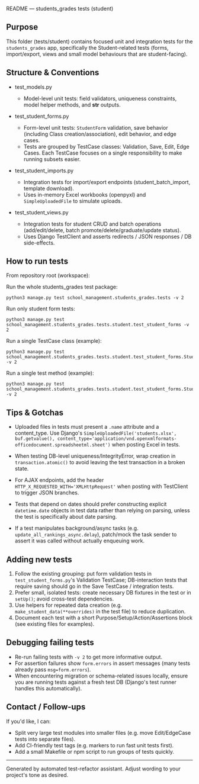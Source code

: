 README — students_grades tests (student)

Purpose
-------
This folder (tests/student) contains focused unit and integration tests for the `students_grades` app, specifically the Student-related tests (forms, import/export, views and small model behaviours that are student-facing).

Structure & Conventions
-----------------------
- test_models.py
  - Model-level unit tests: field validators, uniqueness constraints, model helper methods, and __str__ outputs.

- test_student_forms.py
  - Form-level unit tests: `StudentForm` validation, save behavior (including Class creation/association), edit behavior, and edge cases.
  - Tests are grouped by TestCase classes: Validation, Save, Edit, Edge Cases. Each TestCase focuses on a single responsibility to make running subsets easier.

- test_student_imports.py
  - Integration tests for import/export endpoints (student_batch_import, template download).
  - Uses in-memory Excel workbooks (openpyxl) and `SimpleUploadedFile` to simulate uploads.

- test_student_views.py
  - Integration tests for student CRUD and batch operations (add/edit/delete, batch promote/delete/graduate/update status).
  - Uses Django TestClient and asserts redirects / JSON responses / DB side-effects.

How to run tests
----------------
From repository root (workspace):

Run the whole students_grades test package:

    python3 manage.py test school_management.students_grades.tests -v 2

Run only student form tests:

    python3 manage.py test school_management.students_grades.tests.student.test_student_forms -v 2

Run a single TestCase class (example):

    python3 manage.py test school_management.students_grades.tests.student.test_student_forms.StudentFormValidationTests -v 2

Run a single test method (example):

    python3 manage.py test school_management.students_grades.tests.student.test_student_forms.StudentFormValidationTests.test_required_fields_trigger_validation_errors -v 2

Tips & Gotchas
--------------
- Uploaded files in tests must present a `.name` attribute and a content_type. Use Django's `SimpleUploadedFile('students.xlsx', buf.getvalue(), content_type='application/vnd.openxmlformats-officedocument.spreadsheetml.sheet')` when posting Excel in tests.

- When testing DB-level uniqueness/IntegrityError, wrap creation in `transaction.atomic()` to avoid leaving the test transaction in a broken state.

- For AJAX endpoints, add the header `HTTP_X_REQUESTED_WITH='XMLHttpRequest'` when posting with TestClient to trigger JSON branches.

- Tests that depend on dates should prefer constructing explicit `datetime.date` objects in test data rather than relying on parsing, unless the test is specifically about date parsing.

- If a test manipulates background/async tasks (e.g. `update_all_rankings_async.delay`), patch/mock the task sender to assert it was called without actually enqueuing work.

Adding new tests
----------------
1. Follow the existing grouping: put form validation tests in `test_student_forms.py`'s Validation TestCase; DB-interaction tests that require saving should go in the Save TestCase / integration tests.
2. Prefer small, isolated tests: create necessary DB fixtures in the test or in `setUp()`; avoid cross-test dependencies.
3. Use helpers for repeated data creation (e.g. `make_student_data(**overrides)` in the test file) to reduce duplication.
4. Document each test with a short Purpose/Setup/Action/Assertions block (see existing files for examples).

Debugging failing tests
-----------------------
- Re-run failing tests with `-v 2` to get more informative output.
- For assertion failures show `form.errors` in assert messages (many tests already pass `msg=form.errors`).
- When encountering migration or schema-related issues locally, ensure you are running tests against a fresh test DB (Django's test runner handles this automatically).

Contact / Follow-ups
--------------------
If you'd like, I can:
- Split very large test modules into smaller files (e.g. move Edit/EdgeCase tests into separate files).
- Add CI-friendly test tags (e.g. markers to run fast unit tests first).
- Add a small Makefile or npm script to run groups of tests quickly.


---
Generated by automated test-refactor assistant. Adjust wording to your project's tone as desired.
